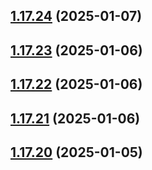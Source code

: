 ## [1.17.24](https://github.com/hattaalfaritzy/hzy-ui/compare/v1.17.23...v1.17.24) (2025-01-07)



## [1.17.23](https://github.com/hattaalfaritzy/hzy-ui/compare/v1.17.22...v1.17.23) (2025-01-06)



## [1.17.22](https://github.com/hattaalfaritzy/hzy-ui/compare/v1.17.21...v1.17.22) (2025-01-06)



## [1.17.21](https://github.com/hattaalfaritzy/hzy-ui/compare/v1.17.20...v1.17.21) (2025-01-06)



## [1.17.20](https://github.com/hattaalfaritzy/hzy-ui/compare/v1.17.19...v1.17.20) (2025-01-05)



